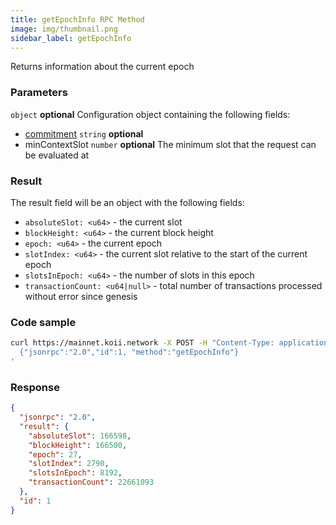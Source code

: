 ```yaml
---
title: getEpochInfo RPC Method
image: img/thumbnail.png
sidebar_label: getEpochInfo
---
```

Returns information about the current epoch

### Parameters
`object` **optional**
Configuration object containing the following fields:
  - [commitment](/develop/rpcapi/intro#configuring-state-commitment) `string` **optional**
  - minContextSlot `number` **optional**
    The minimum slot that the request can be evaluated at

### Result

The result field will be an object with the following fields:

*   `absoluteSlot: <u64>` - the current slot
*   `blockHeight: <u64>` - the current block height
*   `epoch: <u64>` - the current epoch
*   `slotIndex: <u64>` - the current slot relative to the start of the current epoch
*   `slotsInEpoch: <u64>` - the number of slots in this epoch
*   `transactionCount: <u64|null>` - total number of transactions processed without error since genesis

### Code sample

```sh
curl https://mainnet.koii.network -X POST -H "Content-Type: application/json" -d '
  {"jsonrpc":"2.0","id":1, "method":"getEpochInfo"}
'
```


### Response

```json
{
  "jsonrpc": "2.0",
  "result": {
    "absoluteSlot": 166598,
    "blockHeight": 166500,
    "epoch": 27,
    "slotIndex": 2790,
    "slotsInEpoch": 8192,
    "transactionCount": 22661093
  },
  "id": 1
}
```
